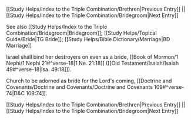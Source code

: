 [[Study Helps/Index to the Triple Combination/Brethren|Previous Entry]]  ||  [[Study Helps/Index to the Triple Combination/Bridegroom|Next Entry]]

 See also [[Study Helps/Index to the Triple Combination/Bridegroom|Bridegroom]]; [[Study Helps/Topical Guide/Bride|TG Bride]]; [[Study Helps/Bible Dictionary/Marriage|BD Marriage]]

 Israel shall bind her destroyers on even as a bride, [[Book of Mormon/1 Nephi/1 Nephi 21#^verse-18|1 Ne. 21:18]] ([[Old Testament/Isaiah/Isaiah 49#^verse-18|Isa. 49:18]]).

 Church to be adorned as bride for the Lord's coming, [[Doctrine and Covenants/Doctrine and Covenants/Doctrine and Covenants 109#^verse-74|D&C 109:74]].

[[Study Helps/Index to the Triple Combination/Brethren|Previous Entry]]  ||  [[Study Helps/Index to the Triple Combination/Bridegroom|Next Entry]]